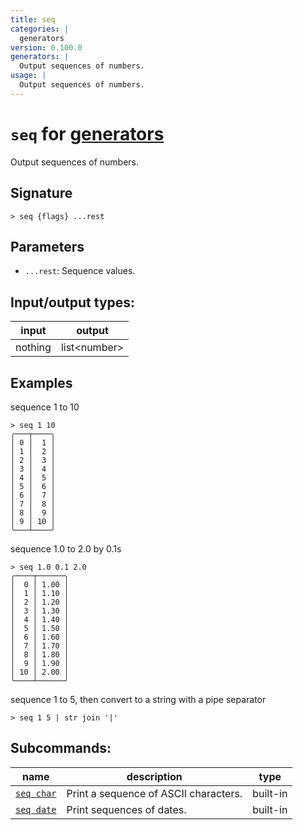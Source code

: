 ```yaml
---
title: seq
categories: |
  generators
version: 0.100.0
generators: |
  Output sequences of numbers.
usage: |
  Output sequences of numbers.
---
```

<!-- This file is automatically generated. Please edit the command in https://github.com/nushell/nushell instead. -->

# `seq` for [generators](/commands/categories/generators.md)

<div class='command-title'>Output sequences of numbers.</div>

## Signature

```> seq {flags} ...rest```

## Parameters

 -  `...rest`: Sequence values.


## Input/output types:

| input   | output       |
| ------- | ------------ |
| nothing | list\<number\> |

## Examples

sequence 1 to 10
```nu
> seq 1 10
╭───┬────╮
│ 0 │  1 │
│ 1 │  2 │
│ 2 │  3 │
│ 3 │  4 │
│ 4 │  5 │
│ 5 │  6 │
│ 6 │  7 │
│ 7 │  8 │
│ 8 │  9 │
│ 9 │ 10 │
╰───┴────╯

```

sequence 1.0 to 2.0 by 0.1s
```nu
> seq 1.0 0.1 2.0
╭────┬──────╮
│  0 │ 1.00 │
│  1 │ 1.10 │
│  2 │ 1.20 │
│  3 │ 1.30 │
│  4 │ 1.40 │
│  5 │ 1.50 │
│  6 │ 1.60 │
│  7 │ 1.70 │
│  8 │ 1.80 │
│  9 │ 1.90 │
│ 10 │ 2.00 │
╰────┴──────╯

```

sequence 1 to 5, then convert to a string with a pipe separator
```nu
> seq 1 5 | str join '|'

```


## Subcommands:

| name                                     | description                           | type     |
| ---------------------------------------- | ------------------------------------- | -------- |
| [`seq char`](/commands/docs/seq_char.md) | Print a sequence of ASCII characters. | built-in |
| [`seq date`](/commands/docs/seq_date.md) | Print sequences of dates.             | built-in |